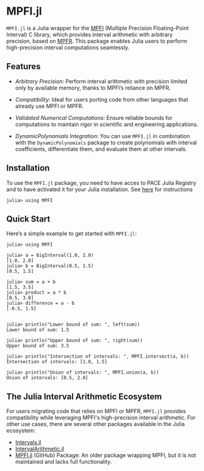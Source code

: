 # MPFI.jl

`MPFI.jl` is a Julia wrapper for the [MPFI](https://perso.ens-lyon.fr/nathalie.revol/software.html) (Multiple Precision Floating-Point Interval) C library, which provides interval arithmetic with arbitrary precision, based on [MPFR](https://www.mpfr.org/). This package enables Julia users to perform high-precision interval computations seamlessly.

## Features

- *Arbitrary Precision*: Perform interval arithmetic with precision limited only by available memory, thanks to MPFI’s reliance on MPFR.  
- *Compatibility*: Ideal for users porting code from other languages that already use MPFI or MPFR.  

- *Validated Numerical Computations*: Ensure reliable bounds for computations to maintain rigor in scientific and engineering applications.  
- *DynamicPolynomials Integration*: You can use `MPFI.jl` in combination with the `DynamicPolynomials` package to create polynomials with interval coefficients, differentiate them, and evaluate them at other intervals.

## Installation
   
To use the `MPFI.jl` package, you need to have acces to PACE Julia Registry and to have activated it for your Julia installation.
See [here](https://pace.gitlabpages.inria.fr/software/) for instructions
  


```julia-
julia> using MPFI
```

## Quick Start

Here’s a simple example to get started with `MPFI.jl`:

```julia-REPL
julia> using MPFI

julia> a = BigInterval(1.0, 2.0)  
[1.0, 2.0]
julia> b = BigInterval(0.5, 1.5) 
[0.5, 1.5]

julia> sum = a + b  
[1.5, 3.5]
julia> product = a * b 
[0.5, 3.0]
julia> difference = a - b
[-0.5, 1.5]


julia> println("Lower bound of sum: ", left(sum))
Lower bound of sum: 1.5

julia> println("Upper bound of sum: ", right(sum))
Upper bound of sum: 3.5

julia> println("Intersection of intervals: ", MPFI.intersect(a, b))
Intersection of intervals: [1.0, 1.5]

julia> println("Union of intervals: ", MPFI.union(a, b))
Union of intervals: [0.5, 2.0]
```



## The Julia Interval Arithmetic Ecosystem

For users migrating code that relies on MPFI or MPFR, `MPFI.jl` provides compatibility while leveraging MPFI's high-precision interval arithmetic. For other use cases, there are several other packages available in the Julia ecosystem:

- [Intervals.jl](https://invenia.github.io/Intervals.jl/stable/)
- [IntervalArithmetic.jl](https://juliaintervals.github.io/IntervalArithmetic.jl/stable/)
- [MPFI.jl](https://github.com/JuliaIntervals/MPFI.jl) (GitHub) Package: An older package wrapping MPFI, but it is not maintained and lacks full functionality.




